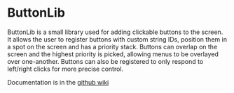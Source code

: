 # ButtonLib
ButtonLib is a small library used for adding clickable buttons to the screen. It allows the user to register buttons with custom string IDs, position them in a spot on the screen and has a priority stack.
Buttons can overlap on the screen and the highest priority is picked, allowing menus to be overlayed over one-another.
Buttons can also be registered to only respond to left/right clicks for more precise control.

Documentation is in the [github wiki](https://github.com/Thomas2889/OpenComputers/wiki/ButtonLib)